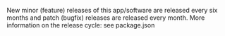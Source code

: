 New minor (feature) releases of this app/software are released every six months and
patch (bugfix) releases are released every month. More information on the
release cycle: see package.json

